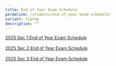 ```yaml
---
title: End of Year Exam Schedule
permalink: /students/end-of-year-exam-schedule/
variant: tiptap
description: ""
---
```

<p><a href="/files/Students/2025 EOY Exam Schedule/2025_Sec_1_EOY_Exam_Schedule_Final.pdf" rel="noopener nofollow" target="_blank">2025 Sec 1 End of Year Exam Schedule</a>
<br>
<br><a href="/files/Students/2025 EOY Exam Schedule/2025_Sec_2_EOY_Exam_Schedule_Final.pdf" rel="noopener nofollow" target="_blank">2025 Sec 2 End of Year Exam Schedule</a>
<br>
<br><a href="/files/Students/2025 EOY Exam Schedule/2025_Sec_3_EOY_Exam_Schedule_Final.pdf" rel="noopener nofollow" target="_blank">2025 Sec 3 End of Year Exam Schedule</a>
</p>